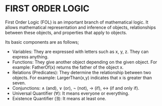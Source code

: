 # FIRST ORDER LOGIC

First Order Logic (FOL) is an important branch of mathematical logic. It allows mathematical representation and inference of objects, relationships between these objects, and properties that apply to objects.

Its basic components are as follows;

- Variables: They are expressed with letters such as x, y, z. They can express anything.
- Functions: They give another object depending on the given object. For example: FatherOf(x) returns the father of the object x.
- Relations (Predicates): They determine the relationship between two objects. For example: LargerThan(x,y) indicates that x is greater than seven.
- Conjunctions: ∧ (and), ∨ (or), ¬ (not), → (if), ↔ (if and only if).
- Universal Quantifier (∀): It means everyone or everything.
- Existence Quantifier (∃): It means at least one.
